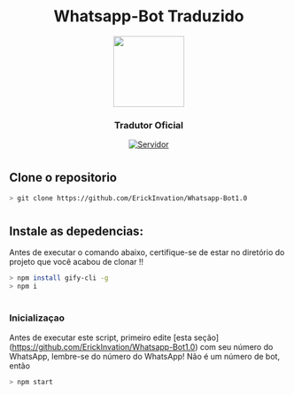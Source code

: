 <h1 align="center">Whatsapp-Bot Traduzido</h1>

<p align="center">
<img src="https://avatars.githubusercontent.com/u/89029936?s=400&u=129f11df7b9156d70b04e5eec87962fdf77b77f9&v=4" width="128" height="128"/>
</p>

<h3 align="center">Tradutor Oficial</h3>
<p align="center">
<a href="https://en.wikipedia.org/wiki/Life"><img title="Servidor" src="https://img.shields.io/badge/Status-Stable-success?"></a>
</p>

#

## Clone o repositorio

```bash
> git clone https://github.com/ErickInvation/Whatsapp-Bot1.0
```
#

## Instale as depedencias:
Antes de executar o comando abaixo, certifique-se de estar no diretório do projeto que
você acabou de clonar !!

```bash
> npm install gify-cli -g
> npm i
```
#

### Inicializaçao
Antes de executar este script, primeiro edite [esta seção] (https://github.com/ErickInvation/Whatsapp-Bot1.0) com seu número do WhatsApp, lembre-se do número do WhatsApp! Não é um número de bot, então
```bash
> npm start
```
